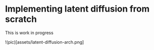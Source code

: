 # Implementing latent diffusion from scratch
This is work in progress

!(pic)[assets/latent-diffusion-arch.png]
